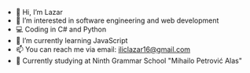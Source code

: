 - 👋 Hi, I’m Lazar
- 👀 I’m interested in software engineering and web development
- 💻 Coding in C# and Python
- 🌱 I’m currently learning JavaScript
- 📫 You can reach me via email: iliclazar16@gmail.com
- 🏫 Currently studying at Ninth Grammar School "Mihailo Petrović Alas"
